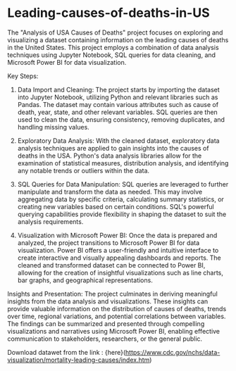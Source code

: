 # Leading-causes-of-deaths-in-US
The "Analysis of USA Causes of Deaths" project focuses on exploring and visualizing a dataset containing information on the leading causes of deaths in the United States. This project employs a combination of data analysis techniques using Jupyter Notebook, SQL queries for data cleaning, and Microsoft Power BI for data visualization.

Key Steps:

1) Data Import and Cleaning: The project starts by importing the dataset into Jupyter Notebook, utilizing Python and relevant libraries such as Pandas. The dataset may contain various attributes such as cause of death, year, state, and other relevant variables. SQL queries are then used to clean the data, ensuring consistency, removing duplicates, and handling missing values.

2) Exploratory Data Analysis: With the cleaned dataset, exploratory data analysis techniques are applied to gain insights into the causes of deaths in the USA. Python's data analysis libraries allow for the examination of statistical measures, distribution analysis, and identifying any notable trends or outliers within the data.

3) SQL Queries for Data Manipulation: SQL queries are leveraged to further manipulate and transform the data as needed. This may involve aggregating data by specific criteria, calculating summary statistics, or creating new variables based on certain conditions. SQL's powerful querying capabilities provide flexibility in shaping the dataset to suit the analysis requirements.

4) Visualization with Microsoft Power BI: Once the data is prepared and analyzed, the project transitions to Microsoft Power BI for data visualization. Power BI offers a user-friendly and intuitive interface to create interactive and visually appealing dashboards and reports. The cleaned and transformed dataset can be connected to Power BI, allowing for the creation of insightful visualizations such as line charts, bar graphs, and geographical representations.

Insights and Presentation: The project culminates in deriving meaningful insights from the data analysis and visualizations. These insights can provide valuable information on the distribution of causes of deaths, trends over time, regional variations, and potential correlations between variables. The findings can be summarized and presented through compelling visualizations and narratives using Microsoft Power BI, enabling effective communication to stakeholders, researchers, or the general public.


Download datawet from the link : {here}(https://www.cdc.gov/nchs/data-visualization/mortality-leading-causes/index.htm)



